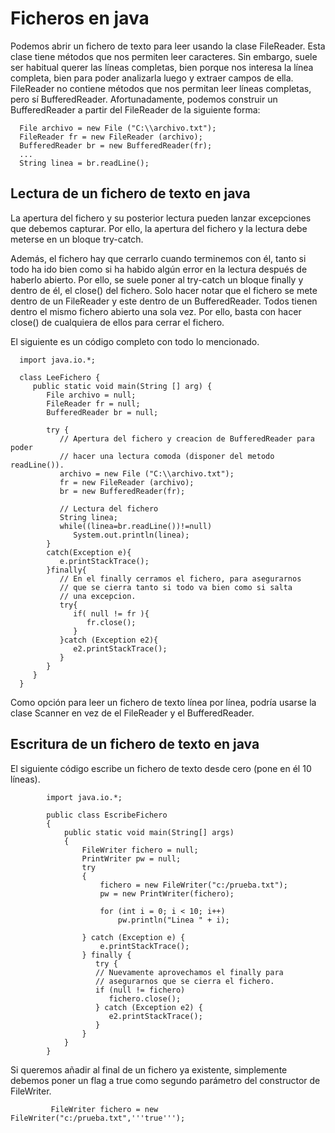 # Ficheros en java

Podemos abrir un fichero de texto para leer usando la clase FileReader. Esta clase tiene métodos que nos permiten leer caracteres. Sin embargo, suele ser habitual querer las líneas completas, bien porque nos interesa la línea completa, bien para poder analizarla luego y extraer campos de ella. FileReader no contiene métodos que nos permitan leer líneas completas, pero sí BufferedReader. Afortunadamente, podemos construir un BufferedReader a partir del FileReader de la siguiente forma:

      File archivo = new File ("C:\\archivo.txt");
      FileReader fr = new FileReader (archivo);
      BufferedReader br = new BufferedReader(fr);
      ...
      String linea = br.readLine();
 
 ## Lectura de un fichero de texto en java

La apertura del fichero y su posterior lectura pueden lanzar excepciones que debemos capturar. Por ello, la apertura del fichero y la lectura debe meterse en un bloque try-catch.

Además, el fichero hay que cerrarlo cuando terminemos con él, tanto si todo ha ido bien como si ha habido algún error en la lectura después de haberlo abierto. Por ello, se suele poner al try-catch un bloque finally y dentro de él, el close() del fichero. Solo hacer notar que el fichero se mete dentro de un FileReader y este dentro de un BufferedReader. Todos tienen dentro el mismo fichero abierto una sola vez. Por ello, basta con hacer close() de cualquiera de ellos para cerrar el fichero.

El siguiente es un código completo con todo lo mencionado.

      import java.io.*;

      class LeeFichero {
         public static void main(String [] arg) {
            File archivo = null;
            FileReader fr = null;
            BufferedReader br = null;

            try {
               // Apertura del fichero y creacion de BufferedReader para poder
               // hacer una lectura comoda (disponer del metodo readLine()).
               archivo = new File ("C:\\archivo.txt");
               fr = new FileReader (archivo);
               br = new BufferedReader(fr);

               // Lectura del fichero
               String linea;
               while((linea=br.readLine())!=null)
                  System.out.println(linea);
            }
            catch(Exception e){
               e.printStackTrace();
            }finally{
               // En el finally cerramos el fichero, para asegurarnos
               // que se cierra tanto si todo va bien como si salta 
               // una excepcion.
               try{                    
                  if( null != fr ){   
                     fr.close();     
                  }                  
               }catch (Exception e2){ 
                  e2.printStackTrace();
               }
            }
         }
      }

Como opción para leer un fichero de texto línea por línea, podría usarse la clase Scanner en vez de el FileReader y el BufferedReader.

## Escritura de un fichero de texto en java

El siguiente código escribe un fichero de texto desde cero (pone en él 10 líneas). 

            import java.io.*;

            public class EscribeFichero
            {
                public static void main(String[] args)
                {
                    FileWriter fichero = null;
                    PrintWriter pw = null;
                    try
                    {
                        fichero = new FileWriter("c:/prueba.txt");
                        pw = new PrintWriter(fichero);

                        for (int i = 0; i < 10; i++)
                            pw.println("Linea " + i);

                    } catch (Exception e) {
                        e.printStackTrace();
                    } finally {
                       try {
                       // Nuevamente aprovechamos el finally para 
                       // asegurarnos que se cierra el fichero.
                       if (null != fichero)
                          fichero.close();
                       } catch (Exception e2) {
                          e2.printStackTrace();
                       }
                    }
                }
            }
Si queremos añadir al final de un fichero ya existente, simplemente debemos poner un flag a true como segundo parámetro del constructor de FileWriter.

             FileWriter fichero = new FileWriter("c:/prueba.txt",'''true''');
